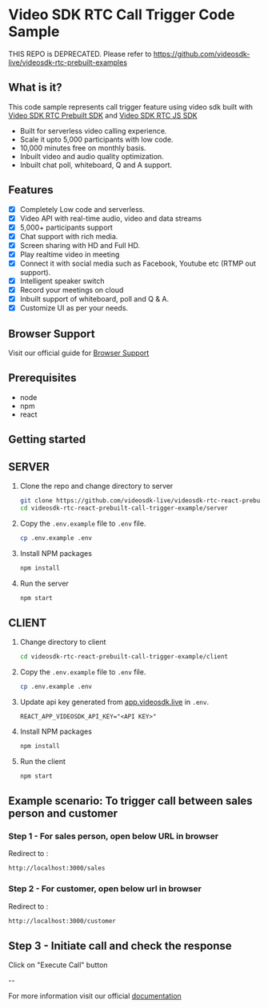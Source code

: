 # Video SDK RTC Call Trigger Code Sample

THIS REPO is DEPRECATED. Please refer to https://github.com/videosdk-live/videosdk-rtc-prebuilt-examples

## What is it?

This code sample represents call trigger feature using video sdk built with [Video SDK RTC Prebuilt SDK](https://docs.videosdk.live/docs/guide/prebuilt-video-and-audio-calling/getting-started) and [Video SDK RTC JS SDK](https://docs.videosdk.live/docs/realtime-communication/sdk-reference/javascript-sdk/setup)

- Built for serverless video calling experience.
- Scale it upto 5,000 participants with low code.
- 10,000 minutes free on monthly basis.
- Inbuilt video and audio quality optimization.
- Inbuilt chat poll, whiteboard, Q and A support.


## Features

- [x] Completely Low code and serverless.
- [x] Video API with real-time audio, video and data streams
- [x] 5,000+ participants support
- [x] Chat support with rich media.
- [x] Screen sharing with HD and Full HD.
- [x] Play realtime video in meeting
- [x] Connect it with social media such as Facebook, Youtube etc (RTMP out support).
- [x] Intelligent speaker switch
- [x] Record your meetings on cloud
- [x] Inbuilt support of whiteboard, poll and Q & A.
- [x] Customize UI as per your needs.

## Browser Support

Visit our official guide for [Browser Support](https://docs.videosdk.live/docs/realtime-communication/see-also/device-browser-support)

## Prerequisites

- node
- npm
- react

## Getting started
## SERVER


1. Clone the repo and change directory to server

   ```sh
   git clone https://github.com/videosdk-live/videosdk-rtc-react-prebuilt-call-trigger-example.git
   cd videosdk-rtc-react-prebuilt-call-trigger-example/server
   ```

2. Copy the `.env.example` file to `.env` file.

   ```sh
   cp .env.example .env
   ```
3. Install NPM packages

   ```sh
   npm install
   ```

4. Run the server

   ```sh
   npm start
    ```

## CLIENT


1. Change directory to client

   ```sh
   cd videosdk-rtc-react-prebuilt-call-trigger-example/client
   ```

2. Copy the `.env.example` file to `.env` file.

   ```sh
   cp .env.example .env
   ```
  
3. Update api key generated from [app.videosdk.live](https://app.videosdk.live/settings/api-keys) in `.env`.

   ```
   REACT_APP_VIDEOSDK_API_KEY="<API KEY>"
   ```

4. Install NPM packages

   ```sh
   npm install
   ```

5. Run the client

   ```sh
   npm start
    ```


## Example scenario: To trigger call between sales person and customer

### Step 1 - For sales person, open below URL in browser 

Redirect to :

```sh
http://localhost:3000/sales
```

### Step 2 - For customer, open below url in browser 

Redirect to :

```sh
http://localhost:3000/customer
```

## Step 3 - Initiate call and check the response 
Click on "Execute Call" button

--

For more information visit our official [documentation](https://docs.videosdk.live/docs/guide/prebuilt-video-and-audio-calling/getting-started)
